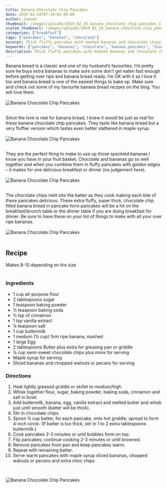 ```yaml
---
title: Banana Chocolate Chip Pancakes
date: 2019-02-24T07:19:05-05:00
author: Joanne
thumbnail: /images/uploads/2019_02_24_banana_chocolate_chip_pancakes_1.jpg
scaled_thumbnail: /images/uploads/2019_02_24_banana_chocolate_chip_pancakes_0.jpg
categories: ["breakfast"]
tags: ["pancakes", "bananas", "chocolate"]
excerpt: Thick fluffy pancakes with mashed bananas and chocolate chips
keywords: ["pancakes", "bananas", "chocolate", "banana pancakes", "Sunday breakfast"]
description: Thick fluffy pancakes with mashed bananas and chocolate chips are perfect for a Sunday or holiday breakfast
---
```


Banana bread is a classic and one of my husband’s favourites. I’m pretty sure he buys extra bananas to make sure some don’t get eaten fast enough before getting over ripe and banana bread ready.  I’m OK with it as I love it too and banana bread is one of the easiest things to bake up. Make sure and check out some of my favourite banana bread recipes on the blog. You will love them.
</br>
</br>
![Banana Chocolate Chip Pancakes](/images/uploads/2019_02_24_banana_chocolate_chip_pancakes_2.jpg)
</br>
</br> 

Since the love is real for banana bread, I knew it would be just as real for these banana chocolate chip pancakes. They taste like banana bread but a very fluffier version which tastes even better slathered in maple syrup.
</br>
</br>
![Banana Chocolate Chip Pancakes](/images/uploads/2019_02_24_banana_chocolate_chip_pancakes_3.jpg)
</br>
</br>

They are the perfect thing to make to use up those speckled bananas I know you have in your fruit basket. Chocolate and bananas go so well together and when you combine them in fluffy pancakes with golden edges – it makes for one delicious breakfast or dinner (no judgement here).
</br>
</br>
![Banana Chocolate Chip Pancakes](/images/uploads/2019_02_24_banana_chocolate_chip_pancakes_4.jpg)
</br>
</br>

The chocolate chips melt into the batter as they cook making each bite of these pancakes delicious. These extra fluffy, super thick, chocolate chip filled banana bread in pancake form pancakes will be a hit on the breakfast/brunch table or the dinner table if you are doing breakfast for dinner. Be sure to have these on your list of things to make with all your over ripe bananas.
</br>
</br>
![Banana Chocolate Chip Pancakes](/images/uploads/2019_02_24_banana_chocolate_chip_pancakes_5.jpg)
</br>
</br>

## Recipe
Makes 8-10 depending on the size 
</br>
</br>

### Ingredients

* <span itemprop="ingredients"> 1 cup all-purpose flour</span>
* <span itemprop="ingredients"> 2 tablespoons sugar</span>
* <span itemprop="ingredients"> 1 teaspoon baking powder</span>
* <span itemprop="ingredients"> &frac12; teaspoon baking soda</span>
* <span itemprop="ingredients"> &frac12; tsp of cinnamon </span>
* <span itemprop="ingredients"> 1 tsp vanilla extract </span>
* <span itemprop="ingredients"> &frac14; teaspoon salt</span>
* <span itemprop="ingredients"> 1 cup buttermilk</span>
* <span itemprop="ingredients"> 1 medium (&frac12; cup) firm ripe banana, mashed</span>
* <span itemprop="ingredients"> 1 large Egg</span>
* <span itemprop="ingredients"> 2 tablespoons Butter plus extra for greasing pan or griddle </span>
* <span itemprop="ingredients"> &frac14; cup semi-sweet chocolate chips plus more for serving </span>
* <span itemprop="ingredients"> Maple syrup for serving </span>
* <span itemprop="ingredients"> Sliced bananas and chopped walnuts or pecans for serving </span>

### Directions

1. Heat lightly greased griddle or skillet to medium/high. 
2. Whisk together flour, sugar, baking powder, baking soda, cinnamon and salt in bowl. 
3. Add buttermilk, banana, egg, vanilla extract and melted butter and whisk just until smooth (batter will be thick). 
4. Stir in chocolate chips.
5. Spoon &frac14; cup batter, for each pancake, onto hot griddle; spread to form 4-inch circle. (If batter is too thick, stir in 1 to 2 extra tablespoons buttermilk.) 
6. Cook pancakes 2-3 minutes or until bubbles form on top. 
7. Flip pancakes; continue cooking 2-3 minutes or until browned. 
8. Remove pancakes from pan and keep pancakes warm. 
9. Repeat with remaining batter.
10. Serve warm pancakes with maple syrup sliced bananas, chopped walnuts or pecans and extra choc chips 
</br>

![Banana Chocolate Chip Pancakes](/images/uploads/2019_02_24_banana_chocolate_chip_pancakes_6.jpg)
